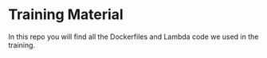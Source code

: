# Training Material

In this repo you will find all the Dockerfiles and Lambda code we used in the training.
